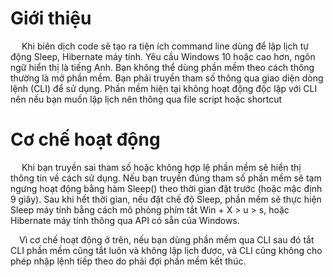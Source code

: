 <!DOCTYPE html>
<html>
  <body>
<h1> Giới thiệu </h1>
<p> &emsp; Khi biên dịch code sẽ tạo ra tiện ích command line dùng để lập lịch tự động Sleep, Hibernate máy tính. Yêu cầu Windows 10 hoặc cao hơn, ngôn ngữ hiển thị là tiếng Anh. Bạn không thể dùng phần mềm theo cách thông thường là mở phần mềm. Bạn phải truyền tham số thông qua giao diện dòng lệnh (CLI) để sử dụng. Phần mềm hiện tại không hoạt động độc lập với CLI nên nếu bạn muốn lập lịch nên thông qua file script hoặc shortcut
  </p>
<h1> Cơ chế hoạt động </h1>
 <p> &emsp; Khi bạn truyền sai tham số hoặc không hợp lệ phần mềm sẽ hiển thị thông tin về cách sử dụng. Nếu bạn truyền đúng tham số phần mềm sẽ tạm ngưng hoạt động bằng hàm Sleep() theo thời gian đặt trước (hoặc mặc định 9 giây). Sau khi hết thời gian, nếu đặt chế độ Sleep, phần mềm sẽ thực hiện Sleep máy tính bằng cách mô phỏng phím tắt Win + X > u > s, hoặc Hibernate máy tính thông qua API có sẵn của Windows.
  </p>
  <p> 
  &emsp;Vì cơ chế hoạt động ở trên, nếu bạn dùng phần mềm qua CLI sau đó tắt CLI phần mềm cũng tắt luôn và không lập lịch được, và CLI cũng không cho phép nhập lệnh tiếp theo do phải đợi phần mềm kết thúc.
  </p>
  </body>
 </html>
